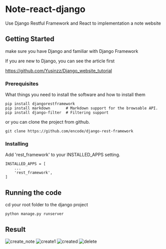 # Note-react-django

Use Django Restful Framework and React to implementation a note website

## Getting Started 

make sure you have Django and familiar with Django Framework 

If you are new to Django, you can see the article first

https://github.com/Yusinzz/Django_website_tutorial

### Prerequisites

What things you need to install the software and how to install them

```
pip install djangorestframework
pip install markdown       # Markdown support for the browsable API.
pip install django-filter  # Filtering support
```

or you can clone the project from github.

```
git clone https://github.com/encode/django-rest-framework
```

### Installing
Add 'rest_framework' to your INSTALLED_APPS setting.

```
INSTALLED_APPS = [
    ...
    'rest_framework',
]
```

## Running the code

cd your root folder to the django project 

```
python manage.py runserver
```

## Result

![create_note](https://github.com/Yusinzz/Note-react-django/assets/34501891/b58a1615-0ad6-49b0-91a9-cd3af4a033d7)
![create1](https://github.com/Yusinzz/Note-react-django/assets/34501891/7324b6a3-d5dd-40fc-bc6f-17ab85696f39)
![created](https://github.com/Yusinzz/Note-react-django/assets/34501891/ce386329-aaea-4216-860d-63766f0501a8)
![delete](https://github.com/Yusinzz/Note-react-django/assets/34501891/1495980b-f366-4b36-9131-88bfb2951561)


